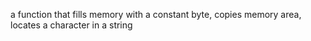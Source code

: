 a function that fills memory with a constant byte, copies memory area, locates a character in a string
